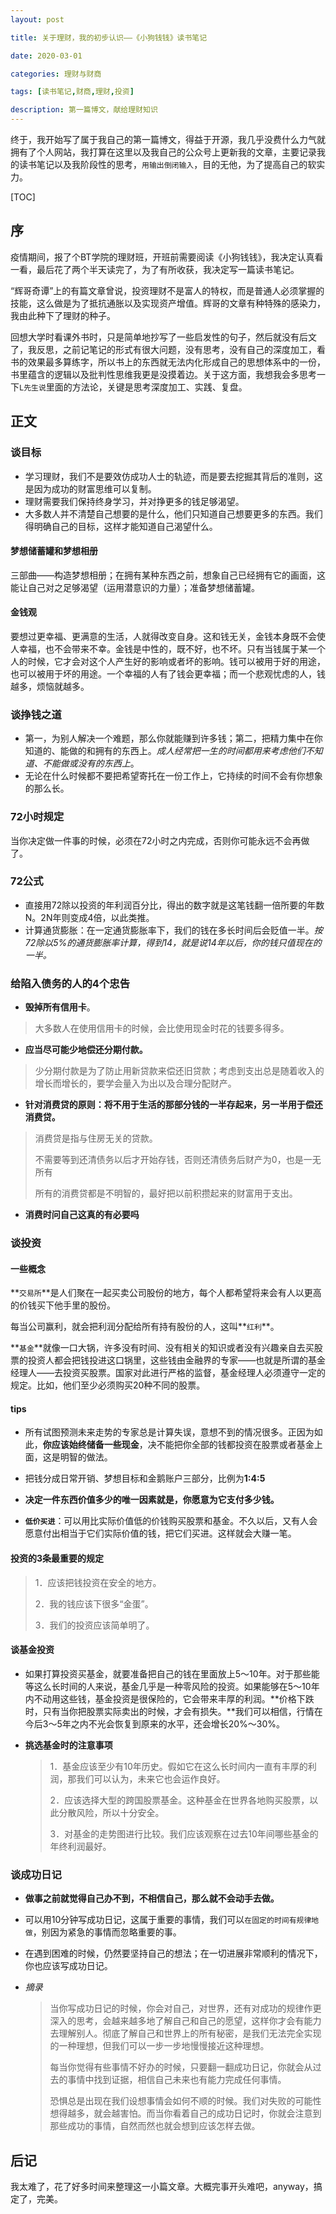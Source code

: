 ```yaml
---
layout: post

title: 关于理财，我的初步认识——《小狗钱钱》读书笔记

date: 2020-03-01

categories: 理财与财商

tags: [读书笔记,财商,理财,投资]

description: 第一篇博文，献给理财知识
---
```


终于，我开始写了属于我自己的第一篇博文，得益于开源，我几乎没费什么力气就拥有了个人网站，我打算在这里以及我自己的公众号上更新我的文章，主要记录我的读书笔记以及我阶段性的思考，`用输出倒闭输入`，目的无他，为了提高自己的软实力。

[TOC]

## 序

疫情期间，报了个BT学院的理财班，开班前需要阅读《小狗钱钱》，我决定认真看一看，最后花了两个半天读完了，为了有所收获，我决定写一篇读书笔记。

“辉哥奇谭”上的有篇文章曾说，投资理财不是富人的特权，而是普通人必须掌握的技能，这么做是为了抵抗通胀以及实现资产增值。辉哥的文章有种特殊的感染力，我由此种下了理财的种子。

回想大学时看课外书时，只是简单地抄写了一些启发性的句子，然后就没有后文了，我反思，之前记笔记的形式有很大问题，没有思考，没有自己的深度加工，看书的效果最多算练字，所以书上的东西就无法内化形成自己的思想体系中的一份，书里蕴含的逻辑以及批判性思维我更是没摸着边。关于这方面，我想我会多思考一下`L先生说`里面的方法论，关键是思考深度加工、实践、复盘。



## 正文

### 谈目标

- 学习理财，我们不是要效仿成功人士的轨迹，而是要去挖掘其背后的准则，这是因为成功的财富思维可以复制。
- 理财需要我们保持终身学习，并对挣更多的钱足够渴望。
- 大多数人并不清楚自己想要的是什么，他们只知道自己想要更多的东西。我们得明确自己的目标，这样才能知道自己渴望什么。

#### 梦想储蓄罐和梦想相册

三部曲——构造梦想相册；在拥有某种东西之前，想象自己已经拥有它的画面，这能让自己对之足够渴望（运用潜意识的力量）；准备梦想储蓄罐。

#### 金钱观

要想过更幸福、更满意的生活，人就得改变自身。这和钱无关，金钱本身既不会使人幸福，也不会带来不幸。金钱是中性的，既不好，也不坏。只有当钱属于某一个人的时候，它才会对这个人产生好的影响或者坏的影响。钱可以被用于好的用途，也可以被用于坏的用途。一个幸福的人有了钱会更幸福；而一个悲观忧虑的人，钱越多，烦恼就越多。

### 谈挣钱之道

- 第一，为别人解决一个难题，那么你就能赚到许多钱；第二，把精力集中在你知道的、能做的和拥有的东西上。*成人经常把一生的时间都用来考虑他们不知道、不能做或没有的东西上*。
- 无论在什么时候都不要把希望寄托在一份工作上，它持续的时间不会有你想象的那么长。

### 72小时规定

当你决定做一件事的时候，必须在72小时之内完成，否则你可能永远不会再做了。



### 72公式

- 直接用72除以投资的年利润百分比，得出的数字就是这笔钱翻一倍所要的年数N。2N年则变成4倍，以此类推。
- 计算通货膨胀：在一定通货膨胀率下，我们的钱在多长时间后会贬值一半。*按72除以5%的通货膨胀率计算，得到14，就是说14年以后，你的钱只值现在的一半。*

### 给陷入债务的人的4个忠告

- **毁掉所有信用卡**。

> 大多数人在使用信用卡的时候，会比使用现金时花的钱要多得多。

- **应当尽可能少地偿还分期付款。**

> 少分期付款是为了防止用新贷款来偿还旧贷款；考虑到支出总是随着收入的增长而增长的，要学会量入为出以及合理分配财产。

- **针对消费贷的原则：将不用于生活的那部分钱的一半存起来，另一半用于偿还消费贷。**

> 消费贷是指与住房无关的贷款。
>
> 不需要等到还清债务以后才开始存钱，否则还清债务后财产为0，也是一无所有
>
> 所有的消费贷都是不明智的，最好把以前积攒起来的财富用于支出。

- **消费时问自己这真的有必要吗**

### 谈投资

#### 一些概念

**`交易所`**是人们聚在一起买卖公司股份的地方，每个人都希望将来会有人以更高的价钱买下他手里的股份。

每当公司赢利，就会把利润分配给所有持有股份的人，这叫**`红利`**。

**`基金`**就像一口大锅，许多没有时间、没有相关的知识或者没有兴趣亲自去买股票的投资人都会把钱投进这口锅里，这些钱由金融界的专家——也就是所谓的基金经理人——去投资买股票。国家对此进行严格的监督，基金经理人必须遵守一定的规定。比如，他们至少必须购买20种不同的股票。

#### tips

- 所有试图预测未来走势的专家总是计算失误，意想不到的情况很多。正因为如此，**你应该始终储备一些现金**，决不能把你全部的钱都投资在股票或者基金上面，这是明智的做法。

- 把钱分成日常开销、梦想目标和金鹅账户三部分，比例为**1:4:5**

- **决定一件东西价值多少的唯一因素就是，你愿意为它支付多少钱。**

- **`低价买进`**：可以用比实际价值低的价钱购买股票和基金。不久以后，又有人会愿意付出相当于它们实际价值的钱，把它们买进。这样就会大赚一笔。


####  **投资的3条最重要的规定**

> 1．应该把钱投资在安全的地方。
>
> 2．我的钱应该下很多“金蛋”。
>
> 3．我们的投资应该简单明了。 

#### 谈基金投资

- 如果打算投资买基金，就要准备把自己的钱在里面放上5～10年。对于那些能等这么长时间的人来说，基金几乎是一种零风险的投资。如果能够在5～10年内不动用这些钱，基金投资是很保险的，它会带来丰厚的利润。**价格下跌时，只有当你把股票实际卖出的时候，才会有损失。**我们可以相信，行情在今后3～5年之内不光会恢复到原来的水平，还会增长20%～30%。

- **挑选基金时的注意事项**

  > 1．基金应该至少有10年历史。假如它在这么长时间内一直有丰厚的利润，那我们可以认为，未来它也会运作良好。
  >
  > 2．应该选择大型的跨国股票基金。这种基金在世界各地购买股票，以此分散风险，所以十分安全。
  >
  > 3．对基金的走势图进行比较。我们应该观察在过去10年间哪些基金的年终利润最好。



### 谈成功日记

- **做事之前就觉得自己办不到，不相信自己，那么就不会动手去做。**

- 可以用10分钟写成功日记，这属于重要的事情，我们可以`在固定的时间有规律地做`，别因为紧急的事情而忽略重要的事。

- 在遇到困难的时候，仍然要坚持自己的想法；在一切进展非常顺利的情况下，你也应该写成功日记。

- *摘录*

  > 当你写成功日记的时候，你会对自己，对世界，还有对成功的规律作更深入的思考，会越来越多地了解自己和自己的愿望，这样你才会有能力去理解别人。彻底了解自己和世界上的所有秘密，是我们无法完全实现的一种理想，但我们可以一步一步地慢慢接近这种理想。
  >
  > 每当你觉得有些事情不好办的时候，只要翻一翻成功日记，你就会从过去的事情中找到证据，相信自己未来也有能力完成任何事情。
  >
  > 恐惧总是出现在我们设想事情会如何不顺的时候。我们对失败的可能性想得越多，就会越害怕。而当你看着自己的成功日记时，你就会注意到那些成功的事情，自然而然也就会想到应该怎样去做。



## 后记

我太难了，花了好多时间来整理这一小篇文章。大概完事开头难吧，anyway，搞定了，完美。

